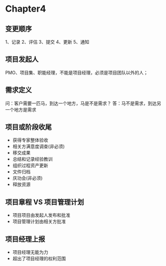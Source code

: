 <!--
 * @Author: your name
 * @Date: 2020-09-10 10:15:15
 * @LastEditTime: 2020-09-10 10:16:31
 * @LastEditors: Please set LastEditors
 * @Description: In User Settings Edit
 * @FilePath: \PMP\Notes\Chapter4.md
-->

# Chapter4

## 变更顺序

1、记录 2、评估 3、提交 4、更新 5、通知

## 项目发起人

PMO、项目集、职能经理，不能是项目经理，必须是项目团队以外的人；

## 需求定义

问：客户需要一匹马，到达一个地方，马是不是需求？
答：马不是需求，到达另一个地方是需求

## 项目或阶段收尾

- 获得专家整体验收
- 相关方满意度调查(非必须)
- 移交成果
- 总结和记录经验教训
- 组织过程资产更新
- 文件归档
- 庆功会(非必须)
- 释放资源

## 项目章程 VS 项目管理计划

- 项目项目由发起人发布和批准
- 项目管理计划由相关方批准

## 项目经理上报

- 项目经理无能为力
- 超出了项目经理的权利范围

